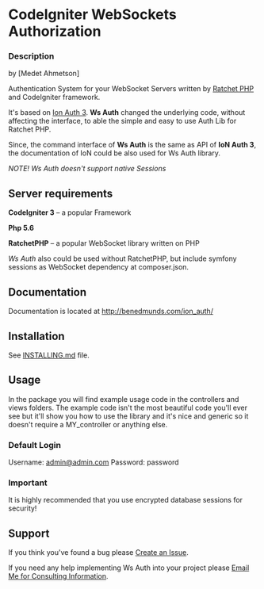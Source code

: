 # CodeIgniter WebSockets Authorization
### Description
by [Medet Ahmetson]

Authentication System for your WebSocket Servers written by [Ratchet PHP](https://github.com/ratchetphp/Ratchet) and CodeIgniter framework.

It's based on [Ion Auth 3](https://github.com/benedmunds/CodeIgniter-Ion-Auth). **Ws Auth** changed the underlying code, without affecting the interface, to able the simple and easy to use Auth Lib for Ratchet PHP.

Since, the command interface of **Ws Auth** is the same as API of **IoN Auth 3**, the documentation of IoN could be also used for Ws Auth library.

*NOTE! Ws Auth doesn't support native Sessions*

## Server requirements

**CodeIgniter 3** &ndash; a popular Framework

**Php 5.6**

**RatchetPHP** &ndash; a popular WebSocket library written on PHP

*Ws Auth* also could be used without RatchetPHP, but include symfony sessions as WebSocket dependency at composer.json.

## Documentation
Documentation is located at http://benedmunds.com/ion_auth/

## Installation
See [INSTALLING.md](INSTALLING.md) file.

## Usage
In the package you will find example usage code in the controllers and views
folders.  The example code isn't the most beautiful code you'll ever see but
it'll show you how to use the library and it's nice and generic so it doesn't
require a MY_controller or anything else.

### Default Login
Username: admin@admin.com
Password: password


### Important
It is highly recommended that you use encrypted database sessions for security!


## Support
If you think you've found a bug please [Create an Issue](https://github.com/ahmetson/CodeIgniter-Ws-Auth/issues).

If you need any help implementing Ws Auth into your project please [Email Me for Consulting Information](mailto:admin@blocklords.io).


